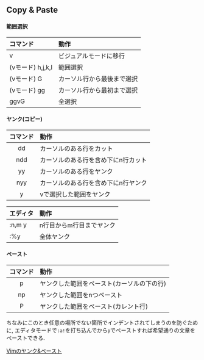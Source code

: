 ## Copy & Paste

#### 範囲選択

|コマンド|動作|
|:--|:--|
|v|ビジュアルモードに移行|
|(vモード) h,j,k,l|範囲選択|
|(vモード) G|カーソル行から最後まで選択|
|(vモード) gg|カーソル行から最初まで選択|
|ggvG|全選択|

#### ヤンク(コピー)

|コマンド|動作|
|:--:|:--|
|dd|カーソルのある行をカット|
|ndd|カーソルのある行を含め下にn行カット|
|yy|カーソルのある行をヤンク|
|nyy|カーソルのある行を含め下にn行ヤンク|
|y|vで選択した範囲をヤンク|

|**エディタ**|**動作**|
|:--|:--|
|:n,m y|n行目からm行目までヤンク|
|:%y|全体ヤンク|

#### ペースト

|コマンド|動作|
|:-:|:--|
|p|ヤンクした範囲をペースト(カーソルの下の行)|
|np|ヤンクした範囲をnつペースト|
|P|ヤンクした範囲をペースト(カレント行)|
ちなみにこのとき任意の場所でない箇所でインデントされてしまうのを防ぐために, エディタモードで`:a!`を打ち込んでから`p`でペーストすれば希望通りの文章をペーストできる.

[Vimのヤンク&ペースト](https://qiita.com/kakko_hatena/items/dcf5a45edd6fc3971b57)
